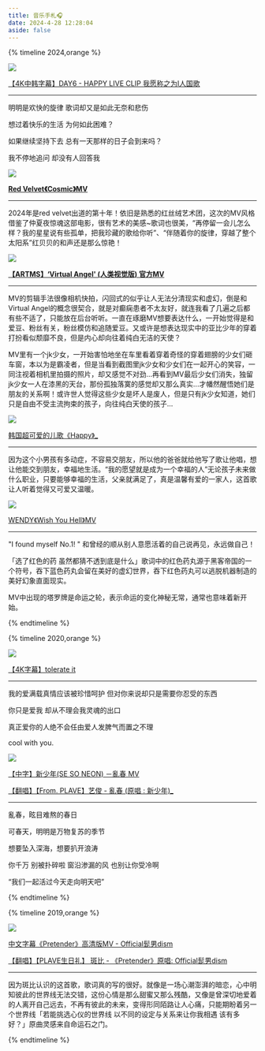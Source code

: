 ```yaml
---
title: 音乐手札🎧️
date: 2024-4-28 12:28:04
aside: false
---
```


{% timeline 2024,orange %}

<!-- timeline 06-24 -->

![](https://pic.imgdb.cn/item/66a4446cd9c307b7e9293843.png)

[【4K中韩字幕】DAY6 - HAPPY  LIVE CLIP  我愿称之为I人国歌](https://www.bilibili.com/video/BV1qA4m1A7Fc/?spm_id_from=333.337.search-card.all.click&vd_source=683accdf4a366c372d15625bf59c99d7)

------

明明是欢快的旋律 歌词却又是如此无奈和悲伤

想过着快乐的生活  为何如此困难？

如果继续坚持下去 总有一天那样的日子会到来吗？

我不停地追问 却没有人回答我

<!-- endtimeline -->

<!-- timeline 06-24 -->

![](https://pic.imgdb.cn/item/6695fb33d9c307b7e97cd353.png)

**[Red Velvet《Cosmic》MV](https://www.bilibili.com/video/BV17T421Y7eT/?spm_id_from=333.337.search-card.all.click&vd_source=683accdf4a366c372d15625bf59c99d7)**

------

2024年是red velvet出道的第十年！依旧是熟悉的红丝绒艺术团，这次的MV风格借鉴了仲夏夜惊魂这部电影，很有艺术的美感~歌词也很美，“再停留一会儿怎么样？我的星星说有些孤单，把我珍藏的歌给你听”、“伴随着你的旋律，穿越了整个太阳系”红贝贝的和声还是那么惊艳！

<!-- endtimeline -->

<!-- timeline 05-31 -->

![](https://pic.imgdb.cn/item/6695fb33d9c307b7e97cd330.png)

**[【ARTMS】‘Virtual Angel' (人类视觉版) 官方MV](https://www.bilibili.com/video/BV1fw4m1i7cX/?spm_id_from=333.337.search-card.all.click&vd_source=683accdf4a366c372d15625bf59c99d7)**

------

MV的剪辑手法很像相机快拍，闪回式的似乎让人无法分清现实和虚幻，倒是和Virtual Angel的概念很契合，就是对癫痫患者不太友好，就连我看了几遍之后都有些不适了，只能放在后台听听。一直在琢磨MV想要表达什么，一开始觉得是和爱豆、粉丝有关，粉丝模仿和追随爱豆。又或许是想表达现实中的亚比少年的穿着打扮看似颓靡不良，但是内心却向往着纯白无洁的天使？

MV里有一个jk少女，一开始害怕地坐在车里看着穿着奇怪的穿着翅膀的少女们砸车窗，本以为是霸凌者，但是当看到截图里jk少女和少女们在一起开心的笑容，一同注视着相机里拍摄的照片，却又感觉不对劲...再看到MV最后少女们消失，独留jk少女一人在漆黑的天台，那份孤独落寞的感觉却又那么真实...才幡然醒悟她们是朋友的关系啊！或许世人觉得这些少女是坏人是废人，但是只有jk少女知道，她们只是自由不受主流拘束的孩子，向往纯白天使的孩子...

<!-- endtimeline -->

<!-- timeline 05-06 -->

![](https://pic.imgdb.cn/item/669b075cd9c307b7e9c13dd2.png)

[韩国超可爱的儿歌《Happy》_](https://www.bilibili.com/video/BV1pS411N7ev/?spm_id_from=333.788.top_right_bar_window_custom_collection.content.click&vd_source=683accdf4a366c372d15625bf59c99d7)

------

因为这个小男孩有多动症，不容易交朋友，所以他的爸爸就给他写了歌让他唱，想让他能交到朋友，幸福地生活。“我的愿望就是成为一个幸福的人”无论孩子未来做什么职业，只要能够幸福的生活，父亲就满足了，真是温馨有爱的一家人，这首歌让人听着觉得又可爱又温暖。

<!-- endtimeline -->

<!-- timeline 03-12 -->

![](https://pic.imgdb.cn/item/669b08f2d9c307b7e9c29740.png)

[WENDY《Wish You Hell》MV](https://www.bilibili.com/video/BV1cy421v7jS/?spm_id_from=333.337.search-card.all.click&vd_source=683accdf4a366c372d15625bf59c99d7)

------

"I found myself No.1! " 和曾经的顺从别人意愿活着的自己说再见，永远做自己！

「选了红色的药 虽然都猜不透到底是什么」歌词中的红色药丸源于黑客帝国的一个符号，吞下蓝色药丸会留在美好的虚幻世界，吞下红色药丸可以逃脱机器制造的美好幻象直面现实。

MV中出现的塔罗牌是命运之轮，表示命运的变化神秘无常，通常也意味着新开始。

<!-- endtimeline -->

{% endtimeline %}

{% timeline 2020,orange %}

<!-- timeline 12-11 -->

![](https://pic.imgdb.cn/item/66a4446cd9c307b7e9293870.png)

[【4K字幕】tolerate it](https://www.bilibili.com/video/BV1DK411Y7K2/?spm_id_from=333.337.search-card.all.click&vd_source=683accdf4a366c372d15625bf59c99d7)

------

我的爱满载真情应该被珍惜呵护 但对你来说却只是需要你忍受的东西

你只是爱我  却从不理会我灵魂的出口

真正爱你的人绝不会任由爱人发脾气而置之不理

cool with you.

<!-- endtimeline -->

<!-- timeline 05-10 -->

![](https://pic.imgdb.cn/item/669b08f2d9c307b7e9c29753.png)

[【中字】新少年(SE SO NEON) －亂春 MV](https://www.bilibili.com/video/BV1Dt4y1179A/?spm_id_from=333.337.search-card.all.click&vd_source=683accdf4a366c372d15625bf59c99d7)

[【翻唱】【From. PLAVE】艺俊 - 亂春 (原唱 : 新少年)_](https://www.bilibili.com/video/BV1CH4y167s7/?spm_id_from=333.337.search-card.all.click&vd_source=683accdf4a366c372d15625bf59c99d7)

------

亂春，眩目难熬的春日

可春天，明明是万物复苏的季节 

想要坠入深海，想要扒开浪涛 

你千万 别被扑碎啦  窗沿渗漏的风  也别让你受冷啊

“我们一起活过今天走向明天吧”

<!-- endtimeline -->

{% endtimeline %}

{% timeline 2019,orange %}

<!-- timeline 05-15 -->

![](https://pic.imgdb.cn/item/669b08f2d9c307b7e9c29724.png)

[中文字幕《Pretender》高清版MV - Official髭男dism](https://www.bilibili.com/video/BV1M4411K7xk/?spm_id_from=333.337.search-card.all.click&vd_source=683accdf4a366c372d15625bf59c99d7)

[【翻唱】【PLAVE生日礼】 斑比 - 《Pretender》原唱: Official髭男dism](https://www.bilibili.com/video/BV1fE421c7hq/?spm_id_from=333.337.search-card.all.click&vd_source=683accdf4a366c372d15625bf59c99d7)

------

因为斑比认识的这首歌，歌词真的写的很好。就像是一场心潮澎湃的暗恋，心中明知彼此的世界线无法交错，这份心情是那么甜蜜又那么残酷，又像是曾深切地爱着的人离开自己远去，不再有彼此的未来，变得形同陌路让人心痛，只能期盼着另一个世界线「若能挑选心仪的世界线 以不同的设定与关系来让你我相遇  该有多好？」原曲灵感来自命运石之门。

<!-- endtimeline -->

{% endtimeline %}